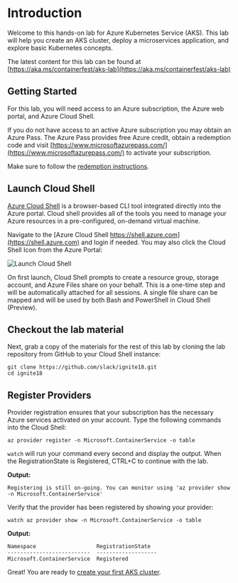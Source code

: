 # Introduction

Welcome to this hands-on lab for Azure Kubernetes Service (AKS). This lab will help you create an AKS cluster, deploy a microservices application, and explore basic Kubernetes concepts.

The latest content for this lab can be found at [https://aka.ms/containerfest/aks-lab](https://aka.ms/containerfest/aks-lab)

## Getting Started

For this lab, you will need access to an Azure subscription, the Azure web portal, and Azure Cloud Shell.

If you do not have access to an active Azure subscription you may obtain an Azure Pass. The Azure Pass provides free Azure credit, obtain a redemption code and visit [https://www.microsoftazurepass.com/](https://www.microsoftazurepass.com/) to activate your subscription.

Make sure to follow the [redemption instructions](https://www.microsoftazurepass.com/Home/HowTo).

## Launch Cloud Shell

[Azure Cloud Shell](https://azure.microsoft.com/en-us/features/cloud-shell/) is a browser-based CLI tool integrated directly into the Azure portal. Cloud shell provides all of the tools you need to manage your Azure resources in a pre-configured, on-demand virtual machine.

Navigate to the [Azure Cloud Shell https://shell.azure.com](https://shell.azure.com) and login if needed. You may also click the Cloud Shell Icon from the Azure Portal:

![Launch Cloud Shell](https://docs.microsoft.com/en-us/azure/cloud-shell/media/overview/overview-bash-pic.png)

On first launch, Cloud Shell prompts to create a resource group, storage account, and Azure Files share on your behalf. This is a one-time step and will be automatically attached for all sessions. A single file share can be mapped and will be used by both Bash and PowerShell in Cloud Shell (Preview).

## Checkout the lab material

Next, grab a copy of the materials for the rest of this lab by cloning the lab repository from GitHub to your Cloud Shell instance:

```console
git clone https://github.com/slack/ignite18.git
cd ignite18
```

## Register Providers

Provider registration ensures that your subscription has the necessary Azure services activated on your account. Type the following commands into the Cloud Shell:

```console
az provider register -n Microsoft.ContainerService -o table
```

`watch` will run your command every second and display the output. When the RegistrationState is Registered, CTRL+C to continue with the lab.

**Output:**
```
Registering is still on-going. You can monitor using 'az provider show -n Microsoft.ContainerService'
```

Verify that the provider has been registered by showing your provider:

```console
watch az provider show -n Microsoft.ContainerService -o table
```

**Output:**
```
Namespace                   RegistrationState
--------------------------  -------------------
Microsoft.ContainerService  Registered
```

Great! You are ready to [create your first AKS cluster](lab/01-create-cluster.md).
